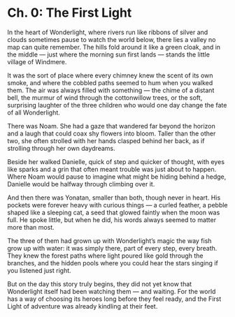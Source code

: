 # Ch. 0: The First Light

In the heart of Wonderlight, where rivers run like ribbons of silver and clouds sometimes pause to watch the world below, there lies a valley no map can quite remember. The hills fold around it like a green cloak, and in the middle — just where the morning sun first lands — stands the little village of Windmere.

It was the sort of place where every chimney knew the scent of its own smoke, and where the cobbled paths seemed to hum when you walked them. The air was always filled with something — the chime of a distant bell, the murmur of wind through the cottonwillow trees, or the soft, surprising laughter of the three children who would one day change the fate of all Wonderlight.

There was Noam. She had a gaze that wandered far beyond the horizon and a laugh that could coax shy flowers into bloom. Taller than the other two, she often strolled with her hands clasped behind her back, as if strolling through her own daydreams.

Beside her walked Danielle, quick of step and quicker of thought, with eyes like sparks and a grin that often meant trouble was just about to happen. Where Noam would pause to imagine what might be hiding behind a hedge, Danielle would be halfway through climbing over it.

And then there was Yonatan, smaller than both, though never in heart. His pockets were forever heavy with curious things — a curled feather, a pebble shaped like a sleeping cat, a seed that glowed faintly when the moon was full. He spoke little, but when he did, his words always seemed to matter more than most.

The three of them had grown up with Wonderlight’s magic the way fish grow up with water: it was simply there, part of every step, every breath. They knew the forest paths where light poured like gold through the branches, and the hidden pools where you could hear the stars singing if you listened just right.

But on the day this story truly begins, they did not yet know that Wonderlight itself had been watching them — and waiting. For the world has a way of choosing its heroes long before they feel ready, and the First Light of adventure was already kindling at their feet.
